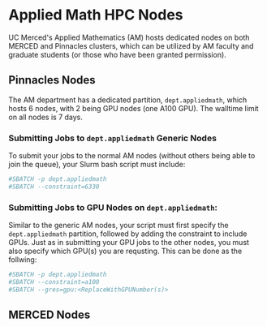 # Applied Math HPC Nodes

UC Merced's Applied Mathematics (AM) hosts dedicated nodes on both MERCED and Pinnacles clusters, which can be utilized by AM faculty and graduate students (or those who have been granted permission). 

## Pinnacles Nodes
The AM department has a dedicated partition, `dept.appliedmath`, which hosts 6 nodes, with 2 being GPU nodes (one A100 GPU). The walltime limit on all nodes is 7 days. 

### Submitting Jobs to `dept.appliedmath` Generic Nodes
To submit your jobs to the normal AM nodes (without others being able to join the queue), your Slurm bash script must include:

````bash
#SBATCH -p dept.appliedmath
#SBATCH --constraint=6330
````

### Submitting Jobs to GPU Nodes on `dept.appliedmath`:
Similar to the generic AM nodes, your script must first specify the `dept.appliedmath` partition, followed by adding the constraint to include GPUs. 
Just as in submitting your GPU jobs to the other nodes, you must also specify which GPU(s) you are requsting. This can be done as the follwing:

````bash
#SBATCH -p dept.appliedmath
#SBATCH --constraint=a100
#SBATCH --gres=gpu:<ReplaceWithGPUNumber(s)>
````


## MERCED Nodes
